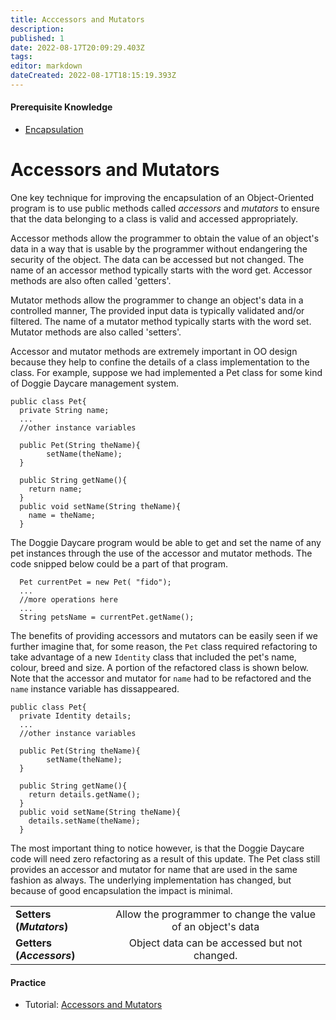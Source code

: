 ```yaml
---
title: Acccessors and Mutators
description: 
published: 1
date: 2022-08-17T20:09:29.403Z
tags: 
editor: markdown
dateCreated: 2022-08-17T18:15:19.393Z
---
```


#### Prerequisite Knowledge
- [Encapsulation](/ooDesign/encapsulation)
# Accessors and Mutators

One key technique for improving the encapsulation of an Object-Oriented program is to use public methods called *accessors* and *mutators* to ensure that the data belonging to a class is valid and accessed appropriately.


Accessor methods allow the programmer to obtain the value of an object's data in a way that is usable by the programmer without endangering the security of the object. The data can be accessed but not changed. The name of an accessor method typically starts with the word get. Accessor methods are also often called 'getters'.

Mutator methods allow the programmer to change an object's data in a controlled manner, The provided input data is typically validated and/or filtered. The name of a mutator method typically starts with the word set. Mutator methods are also called 'setters'.

Accessor and mutator methods are extremely important in OO design because they help to confine the details of a class implementation to the class. For example, suppose we had implemented a Pet class for some kind of Doggie Daycare management system.  

```
public class Pet{
  private String name;
  ...
  //other instance variables
  
  public Pet(String theName){
		setName(theName);
  }
  
  public String getName(){
    return name;
  }
  public void setName(String theName){
    name = theName;  
  }
```
The Doggie Daycare program would be able to get and set the name of any pet instances through the use of the accessor and mutator methods. The code snipped below could be a part of that program.
```
  Pet currentPet = new Pet( "fido");
  ... 
  //more operations here
  ...
  String petsName = currentPet.getName();
```
The benefits of providing accessors and mutators can be easily seen if we further imagine that, for some reason, the `Pet` class required refactoring to take advantage of a new `Identity` class that included the pet's name, colour, breed and size.  A portion of the refactored class is shown below. Note that the accessor and mutator for `name` had to be refactored and the `name` instance variable has dissappeared.

```
public class Pet{
  private Identity details;
  ...
  //other instance variables
  
  public Pet(String theName){
		setName(theName);
  }
  
  public String getName(){
    return details.getName();
  }
  public void setName(String theName){
    details.setName(theName); 
  }
```
The most important thing to notice however, is that the Doggie Daycare code will need zero refactoring as a result of this update.  The Pet class still provides an accessor and mutator for name that are used in the same fashion as always. The underlying implementation has changed, but because of good encapsulation the impact is minimal.


|       |  |
| :---        |    :----:   |
| **Setters (***Mutators***)**     | Allow the programmer to change the value of an object's data
| **Getters (***Accessors***)**   | Object data can be accessed but not changed.   



#### Practice 
 - Tutorial: [Accessors and Mutators](http://localhost:8888/lab/tree/tutorials/ooDesign/accessorsMutators.ipynb) 

